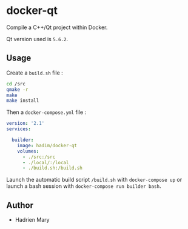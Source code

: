 # docker-qt

Compile a C++/Qt project within Docker.

Qt version used is `5.6.2`.

## Usage

Create a `build.sh` file :

```bash
cd /src
qmake -r
make
make install 
```

Then a `docker-compose.yml` file : 

```yml
version: '2.1'
services:

  builder:
    image: hadim/docker-qt
    volumes:
      - ./src:/src
      - ./local/:/local
      - ./build.sh:/build.sh
```

Launch the automatic build script `/build.sh` with `docker-compose up` or launch a bash session with `docker-compose run builder bash`.

## Author

- Hadrien Mary